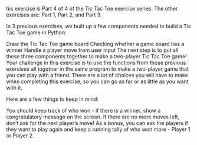 his exercise is Part 4 of 4 of the Tic Tac Toe exercise series. The other exercises are: Part 1, Part 2, and Part 3.

In 3 previous exercises, we built up a few components needed to build a Tic Tac Toe game in Python:

Draw the Tic Tac Toe game board
Checking whether a game board has a winner
Handle a player move from user input
The next step is to put all these three components together to make a two-player Tic Tac Toe game! Your challenge in this exercise is to use the functions from those previous exercises all together in the same program to make a two-player game that you can play with a friend. There are a lot of choices you will have to make when completing this exercise, so you can go as far or as little as you want with it.

Here are a few things to keep in mind:

You should keep track of who won - if there is a winner, show a congratulatory message on the screen.
If there are no more moves left, don’t ask for the next player’s move!
As a bonus, you can ask the players if they want to play again and keep a running tally of who won more - Player 1 or Player 2.